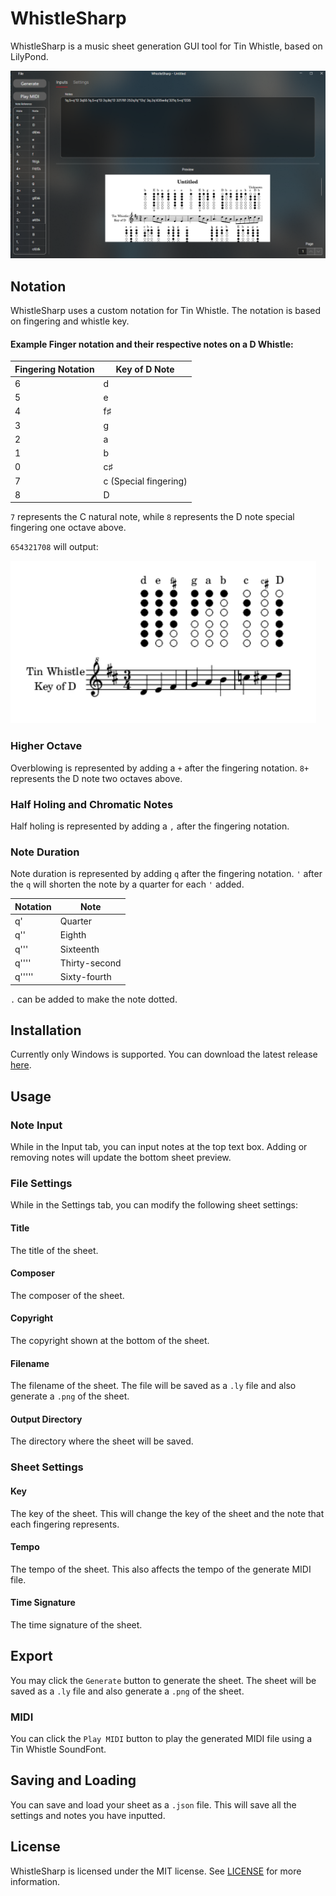 # WhistleSharp

WhistleSharp is a music sheet generation GUI tool for Tin Whistle, based on LilyPond.

![this](/Resources/Screeshots/s_main.png)

## Notation

WhistleSharp uses a custom notation for Tin Whistle. The notation is based on fingering and whistle key.

#### Example Finger notation and their respective notes on a D Whistle:

| Fingering Notation | Key of D Note         |
|--------------------|-----------------------|
| 6                  | d                     |
| 5                  | e                     |
| 4                  | f♯                    |
| 3                  | g                     |
| 2                  | a                     |
| 1                  | b                     |
| 0                  | c♯                    |
| 7                  | c (Special fingering) |
| 8                  | D                     |

`7` represents the C natural note, while `8` represents the D note special fingering one octave above.

`654321708` will output:

![this](/Resources/Screeshots/s_scale.png)

### Higher Octave

Overblowing is represented by adding a `+` after the fingering notation. `8+` represents the D note two octaves above.

### Half Holing and Chromatic Notes

Half holing is represented by adding a `,` after the fingering notation.

### Note Duration

Note duration is represented by adding `q` after the fingering notation. `'` after the `q` will shorten the note by a quarter for each `'` added.

| Notation | Note          |
|----------|---------------|
| q'       | Quarter       |
| q''      | Eighth        |
| q'''     | Sixteenth     |
| q''''    | Thirty-second |
| q'''''   | Sixty-fourth  |

`.` can be added to make the note dotted.

## Installation

Currently only Windows is supported. You can download the latest release [here](https://github.com/Saismirk/WhistleSharp/releases).

## Usage

### Note Input

While in the Input tab, you can input notes at the top text box. Adding or removing notes will update the bottom sheet preview.

### File Settings

While in the Settings tab, you can modify the following sheet settings:

#### Title

The title of the sheet.

#### Composer

The composer of the sheet.

#### Copyright

The copyright shown at the bottom of the sheet.

#### Filename

The filename of the sheet. The file will be saved as a `.ly` file and also generate a `.png` of the sheet.

#### Output Directory

The directory where the sheet will be saved.

### Sheet Settings

#### Key

The key of the sheet. This will change the key of the sheet and the note that each fingering represents.

#### Tempo

The tempo of the sheet. This also affects the tempo of the generate MIDI file.

#### Time Signature

The time signature of the sheet.

## Export

You may click the `Generate` button to generate the sheet. The sheet will be saved as a `.ly` file and also generate a `.png` of the sheet.

### MIDI

You can click the `Play MIDI` button to play the generated MIDI file using a Tin Whistle SoundFont.

## Saving and Loading

You can save and load your sheet as a `.json` file. This will save all the settings and notes you have inputted.

## License

WhistleSharp is licensed under the MIT license. See [LICENSE](LICENSE) for more information.

